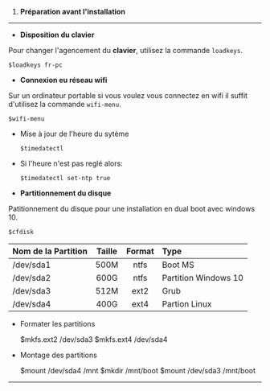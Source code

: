 1. __Préparation avant l'installation__
-----------------------------------

 * __Disposition du clavier__


Pour changer l'agencement du __clavier__, utilisez la commande `loadkeys`.

    $loadkeys fr-pc
* __Connexion eu réseau wifi__

Sur un ordinateur portable si vous voulez vous connectez en wifi il suffit d'utilisez la commande `wifi-menu`.

    $wifi-menu
    

* Mise à jour de l'heure du sytème
    
    `$timedatectl`
    

* Si l'heure n'est pas reglé alors:

    `$timedatectl set-ntp true`
 
* __Partitionnement du disque__

Patitionnement du disque pour une installation en dual boot avec windows 10.

    $cfdisk
    

| Nom de la Partition | Taille | Format | Type |
| :----------- | :------: | :-------: | :------|
| /dev/sda1 | 500M | ntfs | Boot MS |
| /dev/sda2 | 600G | ntfs | Partition Windows 10 |
| /dev/sda3 | 512M | ext2 | Grub |
| /dev/sda4 | 400G | ext4 | Partion Linux |
* Formater les partitions


    $mkfs.ext2 /dev/sda3
    $mkfs.ext4 /dev/sda4

* Montage des partitions


    $mount /dev/sda4 /mnt
    $mkdir /mnt/boot
    $mount /dev/sda3 /mnt/boot

****